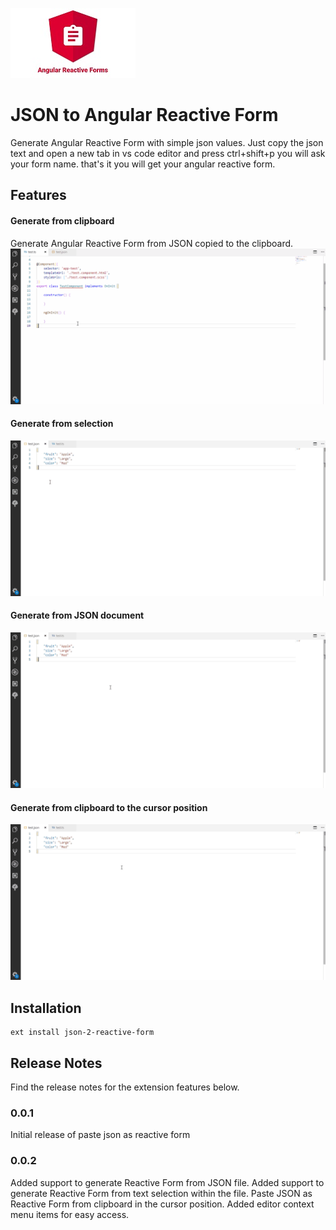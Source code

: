 ![JSON to Angular Reactive Form](./assets/icon_200.png)

# JSON to Angular Reactive Form 

Generate Angular Reactive Form with simple json values. Just copy the json text and open a new tab in vs code editor and press ctrl+shift+p you will ask your form name. that's it you will get your angular reactive form.

## Features

#### Generate from clipboard
Generate Angular Reactive Form from JSON copied to the clipboard.
![From clipboard](./assets/json2ReactiveForm-clipboard.gif)

#### Generate from selection
![From selection](./assets/json2ReactiveForm-selection.gif)

#### Generate from JSON document
![From JSON document](./assets/json2ReactiveForm-document.gif)

#### Generate from clipboard to the cursor position
![From clipboard to cursor position](./assets/json2ReactiveForm-cursor.gif)

## Installation
```
ext install json-2-reactive-form
```

## Release Notes

Find the release notes for the extension features below.

### 0.0.1

Initial release of paste json as reactive form

### 0.0.2

Added support to generate Reactive Form from JSON file.
Added support to generate Reactive Form from text selection within the file.
Paste JSON as Reactive Form from clipboard in the cursor position.
Added editor context menu items for easy access.
